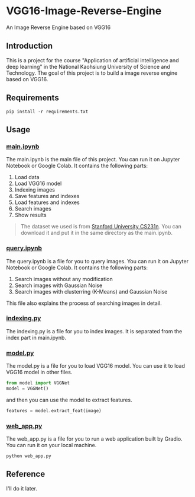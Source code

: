 # VGG16-Image-Reverse-Engine
An Image Reverse Engine based on VGG16

## Introduction
This is a project for the course "Application of artificial intelligence and deep learning" in the National Kaohsiung University of Science and Technology. The goal of this project is to build a image reverse engine based on VGG16. 

## Requirements
```
pip install -r requirements.txt
```

## Usage

### [main.ipynb](main.ipynb)
The main.ipynb is the main file of this project. You can run it on Jupyter Notebook or Google Colab.
It contains the following parts:
1. Load data
2. Load VGG16 model
3. Indexing images
4. Save features and indexes
5. Load features and indexes
6. Search images
7. Show results

> The dataset we used is from [Stanford University CS231n](http://cs231n.stanford.edu/tiny-imagenet-200.zip). You can download it and put it in the same directory as the main.ipynb.

### [query.ipynb](query.ipynb)
The query.ipynb is a file for you to query images. You can run it on Jupyter Notebook or Google Colab.
It contains the following parts:
1. Search images without any modification
2. Search images with Gaussian Noise
3. Search images with clusterring (K-Means) and Gaussian Noise

This file also explains the process of searching images in detail.

### [indexing.py](indexing.py)
The indexing.py is a file for you to index images. It is separated from the index part in main.ipynb.

### [model.py](model.py)
The model.py is a file for you to load VGG16 model. You can use it to load VGG16 model in other files.
```python
from model import VGGNet
model = VGGNet()
```
and then you can use the model to extract features.
```python
features = model.extract_feat(image)
```

### [web_app.py](web_app.py)
The web_app.py is a file for you to run a web application built by Gradio. You can run it on your local machine.
```
python web_app.py
```

## Reference
I'll do it later.